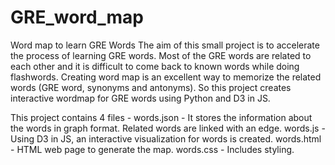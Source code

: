 # GRE_word_map
Word map to learn GRE Words
The aim of this small project is to accelerate the process of learning GRE words. Most of the GRE words are related to each other 
and it is difficult to come back to known words while doing flashwords. Creating word map is an excellent way to memorize the related words 
(GRE word, synonyms and antonyms). So this project creates interactive wordmap for GRE words using Python and D3 in JS.

This project contains 4 files -
words.json - It stores the information about the words in graph format. Related words are linked with an edge.
words.js - Using D3 in JS, an interactive visualization for words is created.
words.html - HTML web page to generate the map.
words.css - Includes styling.

